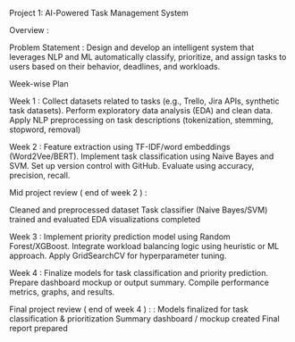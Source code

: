 Project 1: Al-Powered Task Management System

Overview : 

Problem Statement  :   Design and develop an intelligent system that leverages NLP and ML automatically classify, prioritize, and assign tasks to users based on their behavior, deadlines, and workloads.


Week-wise Plan 


Week 1  : 
Collect datasets related to tasks (e.g., Trello, Jira APIs, synthetic task datasets).
Perform exploratory data analysis (EDA) and clean data.
Apply NLP preprocessing on task descriptions (tokenization, stemming, stopword, removal)


Week 2 : 
Feature extraction using TF-IDF/word embeddings (Word2Vee/BERT).
Implement task classification using Naive Bayes and SVM.
Set up version control with GitHub.
Evaluate using accuracy, precision, recall.




Mid project review ( end of week 2 )  : 

Cleaned and preprocessed dataset
 Task classifier (Naive Bayes/SVM) trained and evaluated
EDA visualizations completed


Week 3 : 
Implement priority prediction model using Random Forest/XGBoost. 
Integrate workload balancing logic using heuristic or ML approach.
Apply GridSearchCV for hyperparameter tuning.


Week 4 : 
Finalize models for task classification and priority prediction.
Prepare dashboard mockup or output summary.
Compile performance metrics, graphs, and results.


Final project review ( end of week 4 ) : : 
Models finalized for task classification & prioritization
Summary dashboard / mockup created 
Final report prepared
